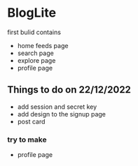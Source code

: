 # BlogLite

first bulid contains
- home feeds page 
- search page
- explore page
- profile page


## Things to do on 22/12/2022
- add session and secret key
- add design to the signup page
- post card
### try to make
- profile page
